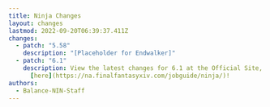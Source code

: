 ```yaml
---
title: Ninja Changes
layout: changes
lastmod: 2022-09-20T06:39:37.411Z
changes:
  - patch: "5.58"
    description: "[Placeholder for Endwalker]"
  - patch: "6.1"
    description: View the latest changes for 6.1 at the Official Site, located
      [here](https://na.finalfantasyxiv.com/jobguide/ninja/)!
authors:
  - Balance-NIN-Staff
---
```

